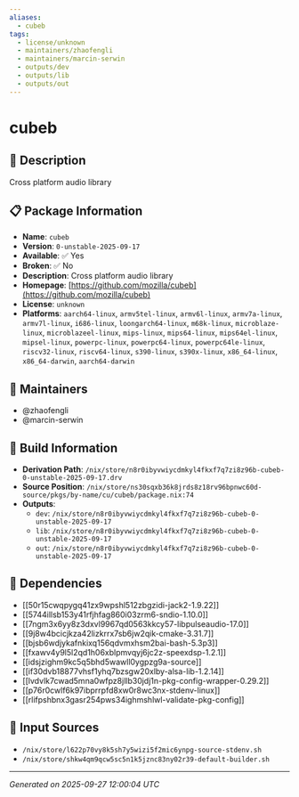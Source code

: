 ```yaml
---
aliases:
  - cubeb
tags:
  - license/unknown
  - maintainers/zhaofengli
  - maintainers/marcin-serwin
  - outputs/dev
  - outputs/lib
  - outputs/out
---
```


# cubeb

## 📝 Description

Cross platform audio library

## 📋 Package Information

- **Name**: `cubeb`
- **Version**: `0-unstable-2025-09-17`
- **Available**: ✅ Yes
- **Broken**: ✅ No
- **Description**: Cross platform audio library
- **Homepage**: [https://github.com/mozilla/cubeb](https://github.com/mozilla/cubeb)
- **License**: `unknown`
- **Platforms**: `aarch64-linux`, `armv5tel-linux`, `armv6l-linux`, `armv7a-linux`, `armv7l-linux`, `i686-linux`, `loongarch64-linux`, `m68k-linux`, `microblaze-linux`, `microblazeel-linux`, `mips-linux`, `mips64-linux`, `mips64el-linux`, `mipsel-linux`, `powerpc-linux`, `powerpc64-linux`, `powerpc64le-linux`, `riscv32-linux`, `riscv64-linux`, `s390-linux`, `s390x-linux`, `x86_64-linux`, `x86_64-darwin`, `aarch64-darwin`
## 👥 Maintainers

- @zhaofengli
- @marcin-serwin


## 🔧 Build Information

- **Derivation Path**: `/nix/store/n8r0ibyvwiycdmkyl4fkxf7q7zi8z96b-cubeb-0-unstable-2025-09-17.drv`
- **Source Position**: `/nix/store/ns30sqxb36k8jrds8z18rv96bpnwc60d-source/pkgs/by-name/cu/cubeb/package.nix:74`
- **Outputs**:
  - `dev`:  `/nix/store/n8r0ibyvwiycdmkyl4fkxf7q7zi8z96b-cubeb-0-unstable-2025-09-17`
  - `lib`:  `/nix/store/n8r0ibyvwiycdmkyl4fkxf7q7zi8z96b-cubeb-0-unstable-2025-09-17`
  - `out`:  `/nix/store/n8r0ibyvwiycdmkyl4fkxf7q7zi8z96b-cubeb-0-unstable-2025-09-17`

## 🔗 Dependencies

- [[50r15cwqpygq41zx9wpshl512zbgzidi-jack2-1.9.22]]
- [[5744illsb153y41rfjhfag860i03zrm6-sndio-1.10.0]]
- [[7ngm3x6yy8z3dxvl9967qd0563kkcy57-libpulseaudio-17.0]]
- [[9j8w4bcicjkza42lizkrrx7sb6jw2qik-cmake-3.31.7]]
- [[bjsb6wdjykafnkixq156qdvmxhsm2bai-bash-5.3p3]]
- [[fxawv4y9l5l2qd1h06xblpmvqyj6jc2z-speexdsp-1.2.1]]
- [[idsjzighm9kc5q5bhd5wawll0ygpzg9a-source]]
- [[if30dvb18877vhsf1yhq7bzsgw20xlby-alsa-lib-1.2.14]]
- [[lvdvlk7cwad5mna0wfpz8jllb30jdj1n-pkg-config-wrapper-0.29.2]]
- [[p76r0cwlf6k97ibprrpfd8xw0r8wc3nx-stdenv-linux]]
- [[rlifpshbnx3gasr254pws34ighmshlwl-validate-pkg-config]]

## 📁 Input Sources

- `/nix/store/l622p70vy8k5sh7y5wizi5f2mic6ynpg-source-stdenv.sh`
- `/nix/store/shkw4qm9qcw5sc5n1k5jznc83ny02r39-default-builder.sh`

---
*Generated on 2025-09-27 12:00:04 UTC*
